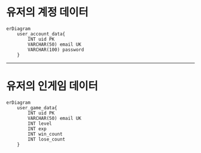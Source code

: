 # 유저의 계정 데이터
```mermaid
erDiagram
    user_account_data{
        INT uid PK
        VARCHAR(50) email UK
        VARCHAR(100) password
    }
```
---
# 유저의 인게임 데이터
```mermaid
erDiagram
    user_game_data{
        INT uid PK
        VARCHAR(50) email UK
        INT level
        INT exp
        INT win_count
        INT lose_count
    }
```
